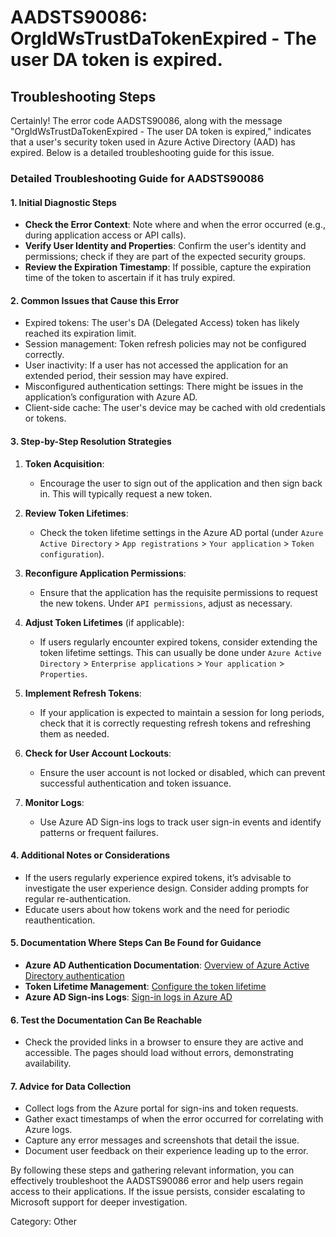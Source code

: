 # AADSTS90086: OrgIdWsTrustDaTokenExpired - The user DA token is expired.


## Troubleshooting Steps
Certainly! The error code AADSTS90086, along with the message "OrgIdWsTrustDaTokenExpired - The user DA token is expired," indicates that a user's security token used in Azure Active Directory (AAD) has expired. Below is a detailed troubleshooting guide for this issue.

### Detailed Troubleshooting Guide for AADSTS90086

#### 1. Initial Diagnostic Steps
   - **Check the Error Context**: Note where and when the error occurred (e.g., during application access or API calls).
   - **Verify User Identity and Properties**: Confirm the user's identity and permissions; check if they are part of the expected security groups.
   - **Review the Expiration Timestamp**: If possible, capture the expiration time of the token to ascertain if it has truly expired.

#### 2. Common Issues that Cause this Error
   - Expired tokens: The user's DA (Delegated Access) token has likely reached its expiration limit.
   - Session management: Token refresh policies may not be configured correctly.
   - User inactivity: If a user has not accessed the application for an extended period, their session may have expired.
   - Misconfigured authentication settings: There might be issues in the application’s configuration with Azure AD.
   - Client-side cache: The user's device may be cached with old credentials or tokens.

#### 3. Step-by-Step Resolution Strategies
   1. **Token Acquisition**:
      - Encourage the user to sign out of the application and then sign back in. This will typically request a new token.
      
   2. **Review Token Lifetimes**:
      - Check the token lifetime settings in the Azure AD portal (under `Azure Active Directory` > `App registrations` > `Your application` > `Token configuration`).

   3. **Reconfigure Application Permissions**:
      - Ensure that the application has the requisite permissions to request the new tokens. Under `API permissions`, adjust as necessary.

   4. **Adjust Token Lifetimes** (if applicable):
      - If users regularly encounter expired tokens, consider extending the token lifetime settings. This can usually be done under `Azure Active Directory` > `Enterprise applications` > `Your application` > `Properties`.

   5. **Implement Refresh Tokens**:
      - If your application is expected to maintain a session for long periods, check that it is correctly requesting refresh tokens and refreshing them as needed.
      
   6. **Check for User Account Lockouts**:
      - Ensure the user account is not locked or disabled, which can prevent successful authentication and token issuance.

   7. **Monitor Logs**:
      - Use Azure AD Sign-ins logs to track user sign-in events and identify patterns or frequent failures.

#### 4. Additional Notes or Considerations
   - If the users regularly experience expired tokens, it’s advisable to investigate the user experience design. Consider adding prompts for regular re-authentication.
   - Educate users about how tokens work and the need for periodic reauthentication.

#### 5. Documentation Where Steps Can Be Found for Guidance
   - **Azure AD Authentication Documentation**: [Overview of Azure Active Directory authentication](https://docs.microsoft.com/en-us/azure/active-directory/develop/authentication-scenarios)
   - **Token Lifetime Management**: [Configure the token lifetime](https://docs.microsoft.com/en-us/azure/active-directory/develop/active-directory-configurable-token-lifetimes)
   - **Azure AD Sign-ins Logs**: [Sign-in logs in Azure AD](https://docs.microsoft.com/en-us/azure/active-directory/reports-monitoring/concept-sign-ins)

#### 6. Test the Documentation Can Be Reachable
   - Check the provided links in a browser to ensure they are active and accessible. The pages should load without errors, demonstrating availability.

#### 7. Advice for Data Collection
   - Collect logs from the Azure portal for sign-ins and token requests.
   - Gather exact timestamps of when the error occurred for correlating with Azure logs.
   - Capture any error messages and screenshots that detail the issue.
   - Document user feedback on their experience leading up to the error.

By following these steps and gathering relevant information, you can effectively troubleshoot the AADSTS90086 error and help users regain access to their applications. If the issue persists, consider escalating to Microsoft support for deeper investigation.

Category: Other